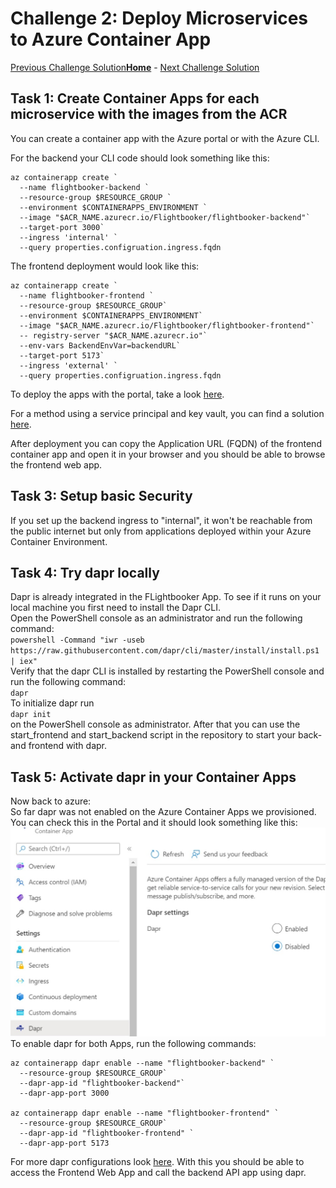 # Challenge 2: Deploy Microservices to Azure Container App

[Previous Challenge Solution](01-Build-and-push-locally-solution.md)**[Home](../README.md)** - [Next Challenge Solution](03-GitHub-Actions-solution.md)

## Task 1: Create Container Apps for each microservice with the images from the ACR


You can create a container app with the Azure portal or with the Azure CLI.

For the backend your CLI code should look something like this: 
```
az containerapp create `
  --name flightbooker-backend `
  --resource-group $RESOURCE_GROUP `
  --environment $CONTAINERAPPS_ENVIRONMENT `
  --image "$ACR_NAME.azurecr.io/Flightbooker/flightbooker-backend"`
  --target-port 3000`
  --ingress 'internal' `
  --query properties.configruation.ingress.fqdn
```
The frontend deployment would look like this:
```
az containerapp create `
  --name flightbooker-frontend `
  --resource-group $RESOURCE_GROUP`
  --environment $CONTAINERAPPS_ENVIRONMENT`
  --image "$ACR_NAME.azurecr.io/Flightbooker/flightbooker-frontend"`
  -- registry-server "$ACR_NAME.azurecr.io"`
  --env-vars BackendEnvVar=backendURL`
  --target-port 5173`
  --ingress 'external' `
  --query properties.configruation.ingress.fqdn
```

To deploy the apps with the portal, take a look [here](https://learn.microsoft.com/en-us/azure/container-apps/get-started-existing-container-image-portal?pivots=container-apps-private-registry).

For a method using a service principal and key vault, you can find a solution [here](https://learn.microsoft.com/en-us/azure/container-instances/container-instances-using-azure-container-registry).

After deployment you can copy the Application URL (FQDN) of the frontend container app and open it in your browser and you should be able to browse the frontend web app.

## Task 3: Setup basic Security

If you set up the backend ingress to "internal", it won't be reachable from the public internet but only from applications deployed within your Azure Container Environment.

## Task 4: Try dapr locally

Dapr is already integrated in the FLightbooker App. To see if it runs on your local machine you first need to install the Dapr CLI. <br>
Open the PowerShell console as an administrator and run the following command: <br>
`powershell -Command "iwr -useb https://raw.githubusercontent.com/dapr/cli/master/install/install.ps1 | iex"`
<br>
Verify that the dapr CLI is installed by restarting the PowerShell console and run the following command:<br> `dapr` <br>
To initialize dapr run <br>
`dapr init` <br>
on the PowerShell console as administrator.
After that you can use the start_frontend and start_backend script in the repository to start your back- and frontend with dapr. 

## Task 5: Activate dapr in your Container Apps
Now back to azure: <br>
So far dapr was not enabled on the Azure Container Apps we provisioned. You can check this in the Portal and it should look something like this: 
![dapr-disabled](../Images/dapr-disabled.png)
<br>
To enable dapr for both Apps, run the following commands:

```
az containerapp dapr enable --name "flightbooker-backend" `
  --resource-group $RESOURCE_GROUP`
  --dapr-app-id "flightbooker-backend"`
  --dapr-app-port 3000

az containerapp dapr enable --name "flightbooker-frontend" `
  --resource-group $RESOURCE_GROUP`
  --dapr-app-id "flightbooker-frontend" `
  --dapr-app-port 5173
```
For more dapr configurations look [here](https://learn.microsoft.com/en-us/azure/container-apps/dapr-overview?tabs=bicep1%2Cyaml).
With this you should be able to access the Frontend Web App and call the backend API app using dapr.
